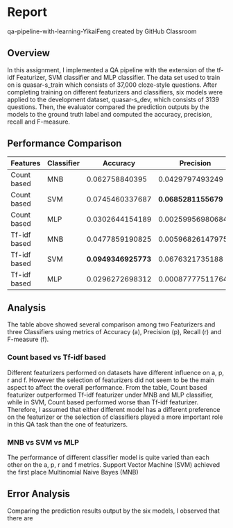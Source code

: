 # Report

qa-pipeline-with-learning-YikaiFeng created by GitHub Classroom

## Overview

In this assignment, I implemented a QA pipeline with the extension of the tf-idf Featurizer, SVM classifier and MLP classifier. The data set used to train on is quasar-s_train which consists of 37,000 cloze-style questions. After completing training on different featurizers and classifiers, six models were applied to the development dataset, quasar-s_dev, which consists of 3139 questions. Then, the evaluator compared the prediction outputs by the models to the ground truth label and computed the accuracy, precision, recall and F-measure.

## Performance Comparison

| Features 	   | Classifier | Accuracy            | Precision             | Recall              | F-measure            |
| ------------ | ---------- | ------------------- | --------------------- | ------------------- | -------------------- |
| Count based  | MNB		| 0.062758840395      | 0.0429797493249       | 0.062758840395      | 0.0301701298451      |
| Count based  | SVM		| 0.0745460337687     | **0.0685281155679**   | 0.0745460337687     | 0.0628445053033      |
| Count based  | MLP		| 0.0302644154189     | 0.00259956980684      | 0.0302644154189     | 0.00335852741917     |
| Tf-idf based | MNB		| 0.0477859190825     | 0.00596826147975      | 0.0477859190825     | 0.00932774947469     |
| Tf-idf based | SVM		| **0.0949346925773** | 0.0676321735188       | **0.0949346925773** | **0.0640987975182**  |
| Tf-idf based | MLP		| 0.0296272698312     | 0.000877775117648     | 0.0296272698312     | 0.00170503471182     |

## Analysis

The table above showed several comparison among two Featurizers and three Classifiers using metrics of Accuracy (a), Precision (p), Recall (r) and F-measure (f).

### Count based vs Tf-idf based

Different featurizers performed on datasets have different influence on a, p, r and f. However the selection of featurizers did not seem to be the main aspect to affect the overall performance. From the table, Count based featurizer outperformed Tf-idf featurizer under MNB and MLP classifier, while in SVM, Count based performed worse than Tf-idf featurizer. Therefore, I assumed that either different model has a different preference on the featurizer or the selection of classifiers played a more important role in this QA task than the one of featurizers.

### MNB vs SVM vs MLP

The performance of different classifier model is quite varied than each other on the a, p, r and f metrics. Support Vector Machine (SVM) achieved the first place Multinomial Naive Bayes (MNB)

## Error Analysis

Comparing the prediction results output by the six models, I observed that there are 